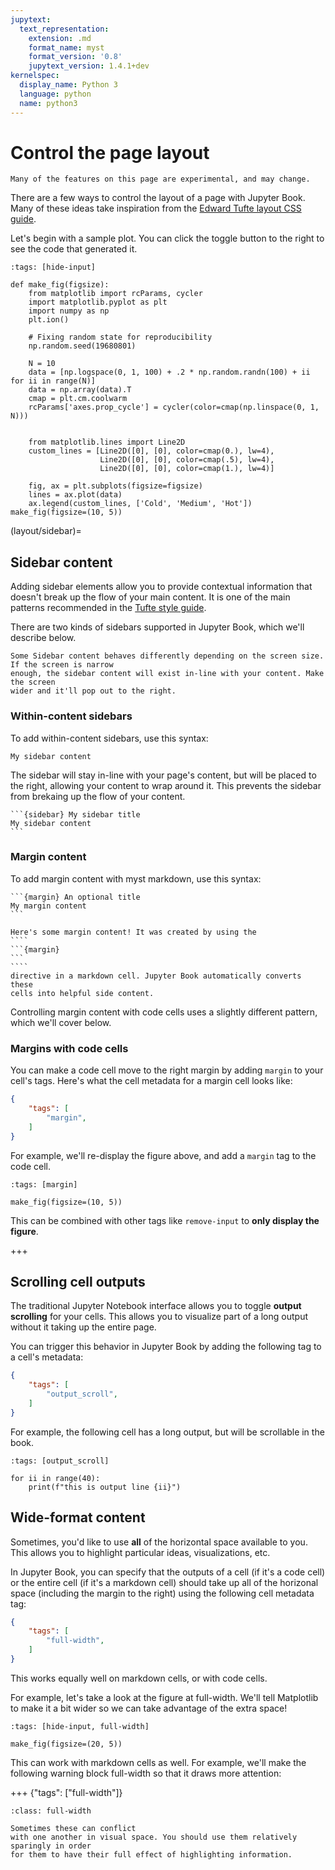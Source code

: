 ```yaml
---
jupytext:
  text_representation:
    extension: .md
    format_name: myst
    format_version: '0.8'
    jupytext_version: 1.4.1+dev
kernelspec:
  display_name: Python 3
  language: python
  name: python3
---
```


# Control the page layout

```{warning}
Many of the features on this page are experimental, and may change.
```

There are a few ways to control the layout of a page with Jupyter Book. Many of these
ideas take inspiration from the [Edward Tufte layout CSS guide](https://edwardtufte.github.io/tufte-css/).

Let's begin with a sample plot. You can click the toggle button to the right
to see the code that generated it.

```{code-cell} ipython3
:tags: [hide-input]

def make_fig(figsize):
    from matplotlib import rcParams, cycler
    import matplotlib.pyplot as plt
    import numpy as np
    plt.ion()

    # Fixing random state for reproducibility
    np.random.seed(19680801)

    N = 10
    data = [np.logspace(0, 1, 100) + .2 * np.random.randn(100) + ii for ii in range(N)]
    data = np.array(data).T
    cmap = plt.cm.coolwarm
    rcParams['axes.prop_cycle'] = cycler(color=cmap(np.linspace(0, 1, N)))


    from matplotlib.lines import Line2D
    custom_lines = [Line2D([0], [0], color=cmap(0.), lw=4),
                    Line2D([0], [0], color=cmap(.5), lw=4),
                    Line2D([0], [0], color=cmap(1.), lw=4)]

    fig, ax = plt.subplots(figsize=figsize)
    lines = ax.plot(data)
    ax.legend(custom_lines, ['Cold', 'Medium', 'Hot'])
make_fig(figsize=(10, 5))
```

(layout/sidebar)=
## Sidebar content

Adding sidebar elements allow you to provide contextual information that doesn't break
up the flow of your main content. It is one of the main patterns recommended in the
[Tufte style guide](https://edwardtufte.github.io/tufte-css/).

There are two kinds of sidebars supported in Jupyter Book, which we'll
describe below.

```{note}
Some Sidebar content behaves differently depending on the screen size. If the screen is narrow
enough, the sidebar content will exist in-line with your content. Make the screen
wider and it'll pop out to the right.
```

### Within-content sidebars

To add within-content sidebars, use this syntax:

```{sidebar} My sidebar title
My sidebar content
```

The sidebar will stay in-line with your page's content, but will be
placed to the right, allowing your content to wrap around it. This prevents
the sidebar from brekaing up the flow of your content.

````
```{sidebar} My sidebar title
My sidebar content
```
````

### Margin content

To add margin content with myst markdown, use this syntax:

````
```{margin} An optional title
My margin content
```
````

`````{margin} **For example**
Here's some margin content! It was created by using the
````
```{margin}
```
````
directive in a markdown cell. Jupyter Book automatically converts these
cells into helpful side content.
`````

Controlling margin content with code cells uses a slightly different pattern,
which we'll cover below.

### Margins with code cells

You can make a code cell move to the right margin by adding `margin` to your
cell's tags. Here's what the cell metadata for a margin cell looks like:

```json
{
    "tags": [
        "margin",
    ]
}
```

For example, we'll re-display the figure above, and add a `margin` tag to the code cell.

```{code-cell} ipython3
:tags: [margin]

make_fig(figsize=(10, 5))
```

This can be combined with other tags like `remove-input` to **only display the figure**.

+++

## Scrolling cell outputs

The traditional Jupyter Notebook interface allows you to toggle **output scrolling**
for your cells. This allows you to visualize part of a long output without it taking up
the entire page.

You can trigger this behavior in Jupyter Book by adding the following
tag to a cell's metadata:


```json
{
    "tags": [
        "output_scroll",
    ]
}
```

For example, the following cell has a long output, but will be scrollable in the book.

```{code-cell} ipython3
:tags: [output_scroll]

for ii in range(40):
    print(f"this is output line {ii}")
```

## Wide-format content

Sometimes, you'd like to use **all** of the horizontal space available to you. This allows
you to highlight particular ideas, visualizations, etc.

In Jupyter Book, you can specify that the outputs of a cell (if it's a code cell) or the entire
cell (if it's a markdown cell) should take up all of
the horizonal space (including the margin to the right) using the
following cell metadata tag:

```json
{
    "tags": [
        "full-width",
    ]
}
```

This works equally well on markdown cells, or with code cells.

For example, let's take a look at the figure at full-width. We'll tell Matplotlib
to make it a bit wider so we can take advantage of the extra space!

```{code-cell} ipython3
:tags: [hide-input, full-width]

make_fig(figsize=(20, 5))
```

This can work with markdown cells as well. For example, we'll make the following warning block full-width so that
it draws more attention:

+++ {"tags": ["full-width"]}

```{admonition} **Be careful about mixing popouts and full-width content**.
:class: full-width

Sometimes these can conflict
with one another in visual space. You should use them relatively sparingly in order
for them to have their full effect of highlighting information.
```
